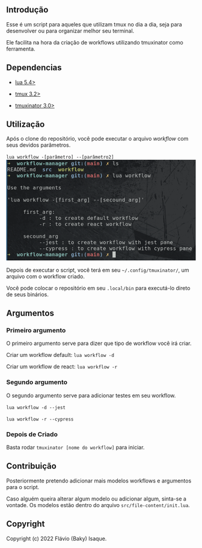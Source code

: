 ## Introdução

Esse é um script para aqueles que utilizam tmux no dia a dia, seja para desenvolver ou para organizar melhor seu terminal.

Ele facilita na hora da criação de workflows utilizando tmuxinator como ferramenta.

## Dependencias

- [lua 5.4>](https://www.lua.org/start.html)

- [tmux 3.2>](https://github.com/tmux/tmux/wiki)

- [tmuxinator 3.0>](https://github.com/tmuxinator/tmuxinator)

## Utilização

Após o clone do repositório, você pode executar o arquivo *workflow* com seus devidos parâmetros.

`lua workflow -[parâmetro] --[parâmetro2]`
![help image](https://github.com/baky2708/workflow-manager/blob/add-images/images/workflow-manager-help.png)
<!-- ![alt text](https://github.com/[username]/[reponame]/blob//workflow-manager-help.png?raw=true) -->

Depois de executar o script, você terá em seu `~/.config/tmuxinator/`, um arquivo com o workflow criado.

Você pode colocar o repositório em seu `.local/bin` para executá-lo direto de seus binários.

## Argumentos

### Primeiro argumento

O primeiro argumento serve para dizer que tipo de workflow você irá criar.

Criar um workflow default:
`lua workflow -d`

Criar um workflow de react:
`lua workflow -r`

### Segundo argumento

O segundo argumento serve para adicionar testes em seu workflow.

`lua workflow -d --jest`

`lua workflow -r --cypress`

### Depois de Criado

Basta rodar `tmuxinator [nome do workflow]` para iniciar.

## Contribuição

Posteriormente pretendo adicionar mais modelos workflows e argumentos para o script.

Caso alguém queira alterar algum modelo ou adicionar algum, sinta-se a vontade. Os modelos estão dentro do arquivo `src/file-content/init.lua`.

## Copyright

Copyright (c) 2022 Flávio (Baky) Isaque.
